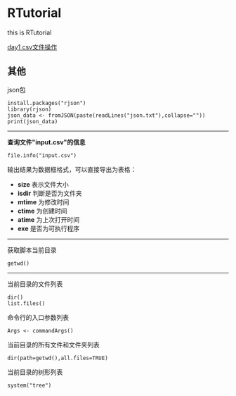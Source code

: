# RTutorial
this is RTutorial

[day1 csv文件操作](day1 "/day1")

## 其他 ##

json包

    install.packages("rjson")
    library(rjson)
	json_data <- fromJSON(paste(readLines("json.txt"),collapse=""))
	print(json_data)

----------

**查询文件"input.csv"的信息**

	file.info("input.csv")

输出结果为数据框格式，可以直接导出为表格：

- **size** 表示文件大小
- **isdir** 判断是否为文件夹
- **mtime** 为修改时间
- **ctime** 为创建时间
- **atime** 为上次打开时间
- **exe** 是否为可执行程序

----------

获取脚本当前目录

    getwd()

----------

当前目录的文件列表

	dir()
	list.files()

命令行的入口参数列表

	Args <- commandArgs()

当前目录的所有文件和文件夹列表

	dir(path=getwd(),all.files=TRUE)

当前目录的树形列表

	system("tree")
